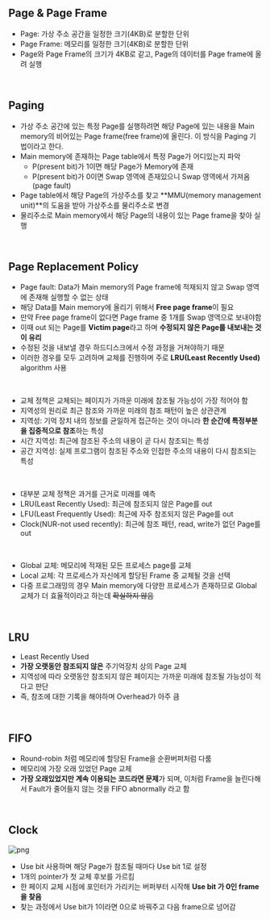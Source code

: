 ## Page & Page Frame

- Page: 가상 주소 공간을 일정한 크기(4KB)로 분할한 단위
- Page Frame: 메모리를 일정한 크기(4KB)로 분할한 단위
- Page와 Page Frame의 크기가 4KB로 같고, Page의 데이터를 Page frame에 올려 실행

<br>

## Paging

- 가상 주소 공간에 있는 특정 Page를 실행하려면 해당 Page에 있는 내용을 Main memory의 비어있는 Page frame(free frame)에 올린다. 이 방식을 Paging 기법이라고 한다.
- Main memory에 존재하는 Page table에서 특정 Page가 어디있는지 파악
  - P(present bit)가 1이면 해당 Page가 Memory에 존재
  - P(present bit)가 0이면 Swap 영역에 존재있으니 Swap 영역에서 가져옴 (page fault)
- Page table에서 해당 Page의 가상주소를 찾고 **MMU(memory management unit)**의 도움을 받아 가상주소를 물리주소로 변경
- 물리주소로 Main memory에서 해당 Page의 내용이 있는 Page frame을 찾아 실행

<br>

## Page Replacement Policy

- Page fault: Data가 Main memory의 Page frame에 적재되지 않고 Swap 영역에 존재해 실행할 수 없는 상태
- 해당 Data를 Main memory에 올리기 위해서 **Free page frame**이 필요
- 만약 Free page frame이 없다면 Page frame 중 1개를 Swap 영역으로 보내야함
- 이때 out 되는 Page를 **Victim page**라고 하며 **수정되지 않은 Page를 내보내는 것이 유리**
- 수정된 것을 내보낼 경우 하드디스크에서 수정 과정을 거쳐야하기 때문
- 이러한 경우를 모두 고려하며 교체를 진행하며 주로 **LRU(Least Recently Used)** algorithm 사용
<br>

- 교체 정책은 교체되는 페이지가 가까운 미래에 참조될 가능성이 가장 적어야 함
- 지역성의 원리로 최근 참조와 가까운 미래의 참조 패턴이 높은 상관관계
- 지역성: 기억 장치 내의 정보를 균일하게 접근하는 것이 아니라 **한 순간에 특정부분을 집중적으로 참조**하는 특성
- 시간 지역성: 최근에 참조된 주소의 내용이 곧 다시 참조되는 특성
- 공간 지역성: 실제 프로그램이 참조된 주소와 인접한 주소의 내용이 다시 참조되는 특성
<br>

- 대부분 교체 정책은 과거를 근거로 미래를 예측
- LRU(Least Recently Used): 최근에 참조되지 않은 Page를 out
- LFU(Least Frequently Used): 최근에 자주 참조되지 않은 Page를 out
- Clock(NUR-not used recently): 최근에 참조 패턴, read, write가 없던 Page를 out
<br>

- Global 교체: 메모리에 적재된 모든 프로세스 page를 교체
- Local 교체: 각 프로세스가 자신에게 할당된 Frame 중 교체될 것을 선택
- 다중 프로그래밍의 경우 Main memory에 다양한 프로세스가 존재하므로 Global 교체가 더 효율적이라고 하는데 ~~확실하지 않음~~

<br>

## LRU

- Least Recently Used
- **가장 오랫동안 참조되지 않은** 주기억장치 상의 Page 교체
- 지역성에 따라 오랫동안 참조되지 않은 페이지는 가까운 미래에 참조될 가능성이 적다고 판단
- 즉, 참조에 대한 기록을 해야하며 Overhead가 아주 큼

<br>

## FIFO

- Round-robin 처럼 메모리에 할당된 Frame을 순환버퍼처럼 다룸
- 메모리에 가장 오래 있었던 Page 교체
- **가장 오래있었지만 계속 이용되는 코드라면 문제**가 되며, 이처럼 Frame을 늘린다해서 Fault가 줄어들지 않는 것을 FIFO abnormally 라고 함

<br>

## Clock

![png](/Operating_system/_img/clock.png)

- Use bit 사용하며 해당 Page가 참조될 때마다 Use bit 1로 설정
- 1개의 pointer가 첫 교체 후보를 가르킴
- 한 페이지 교체 시점에 포인터가 가리키는 버퍼부터 시작해 **Use bit 가 0인 frame을 찾음**
- 찾는 과정에서 Use bit가 1이라면 0으로 바꿔주고 다음 frame으로 넘어감